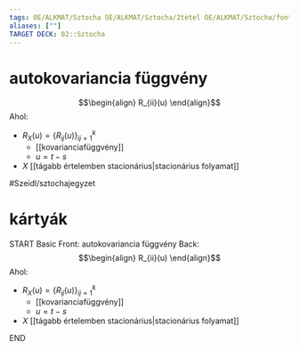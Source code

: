 ```yaml
---
tags: OE/ALKMAT/Sztocha OE/ALKMAT/Sztocha/2tétel OE/ALKMAT/Sztocha/fontos_fogalom 
aliases: [""]
TARGET DECK: 02::Sztocha
---
```


# autokovariancia függvény
$$\begin{align}
	R_{ii}(u)
\end{align}$$
Ahol:
- $R_X(u) = \{ R_{ij}(u) \}_{ij=1}^k$
	- [[kovarianciafüggvény]]
	- $u=t-s$
- $X$ [[tágabb értelemben stacionárius|stacionárius folyamat]]

#Szeidl/sztochajegyzet 

# kártyák
START
Basic
Front:
autokovariancia függvény
Back:
$$\begin{align}
	R_{ii}(u)
\end{align}$$
Ahol:
- $R_X(u) = \{ R_{ij}(u) \}_{ij=1}^k$
	- [[kovarianciafüggvény]]
	- $u=t-s$
- $X$ [[tágabb értelemben stacionárius|stacionárius folyamat]]
<!--ID: 1686162748462-->
END